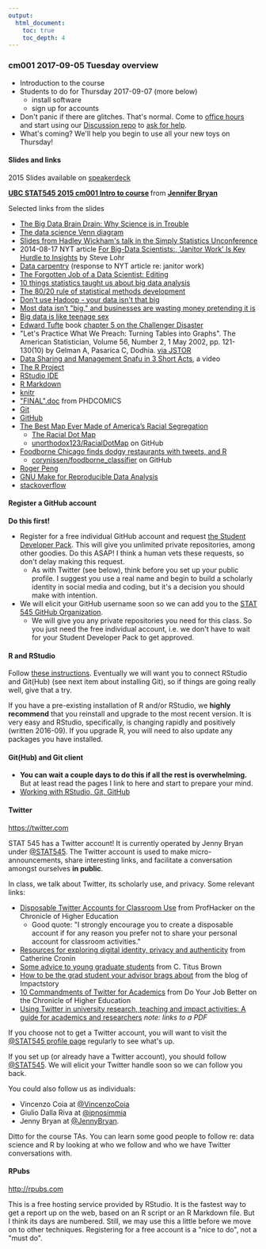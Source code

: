 ```yaml
---
output:
  html_document:
    toc: true
    toc_depth: 4
---
```


### cm001 2017-09-05 Tuesday overview

  * Introduction to the course
  * Students to do for Thursday 2017-09-07 (more below)
    - install software
    - sign up for accounts
  * Don't panic if there are glitches. That's normal. Come to [office hours](https://github.com/STAT545-UBC/Discussion/issues/495) and start using our [Discussion repo](https://github.com/STAT545-UBC/Discussion/issues) to [ask for help](http://stat545-ubc.github.io/help-STAT545.html).
  * What's coming? We'll help you begin to use all your new toys on Thursday!

#### Slides and links

2015 Slides available on [speakerdeck](https://speakerdeck.com/jennybc/ubc-stat545-2015-cm001-intro-to-course)

<script async class="speakerdeck-embed" data-id="cd35a9b58cb4403b8dec33d30766b41e" data-ratio="1.33333333333333" src="//speakerdeck.com/assets/embed.js"></script> <div style="margin-bottom:5px"> <strong> <a href="https://speakerdeck.com/jennybc/ubc-stat545-2015-cm001-intro-to-course" title="UBC STAT545 2015 cm001 Intro to course" target="_blank">UBC STAT545 2015 cm001 Intro to course</a> </strong> from <strong><a href="https://speakerdeck.com/jennybc" target="_blank">Jennifer Bryan</a></strong> </div>

Selected links from the slides

  * [The Big Data Brain Drain: Why Science is in Trouble](http://jakevdp.github.io/blog/2013/10/26/big-data-brain-drain/)
  * [The data science Venn diagram](http://drewconway.com/zia/2013/3/26/the-data-science-venn-diagram)
  * [Slides from Hadley Wickham's talk in the Simply Statistics Unconference](http://t.co/D931Og8mq3)
  * 2014-08-17 NYT article [For Big-Data Scientists:, 'Janitor Work' Is Key Hurdle to Insights](http://www.nytimes.com/2014/08/18/technology/for-big-data-scientists-hurdle-to-insights-is-janitor-work.html?partner=rss&emc=rss&smid=tw-nytimesscience&_r=0) by Steve Lohr
  * [Data carpentry](http://mimno.infosci.cornell.edu/b/articles/carpentry/) (response to NYT article re: janitor work)
  * [The Forgotten Job of a Data Scientist: Editing](http://www.john-foreman.com/blog/the-forgotten-job-of-a-data-scientist-editing)
  * [10 things statistics taught us about big data analysis](http://simplystatistics.org/2014/05/22/10-things-statistics-taught-us-about-big-data-analysis/)
  * [The 80/20 rule of statistical methods development](http://simplystatistics.org/2014/03/20/the-8020-rule-of-statistical-methods-development/)
  * [Don't use Hadoop - your data isn't that big](http://www.chrisstucchio.com/blog/2013/hadoop_hatred.html)
  * [Most data isn’t "big," and businesses are wasting money pretending it is](http://qz.com/81661/most-data-isnt-big-and-businesses-are-wasting-money-pretending-it-is/)
  * [Big data is like teenage sex](https://www.facebook.com/dan.ariely/posts/904383595868)
  * [Edward Tufte](http://www.edwardtufte.com) book [chapter 5 on the Challenger Disaster](http://www.edwardtufte.com/tufte/books_textb)
  * "Let's Practice What We Preach: Turning Tables into Graphs". The American Statistician, Volume 56, Number 2, 1 May 2002, pp. 121-130(10) by Gelman A, Pasarica C, Dodhia. [via JSTOR](http://www.jstor.org/stable/3087382)
  * [Data Sharing and Management Snafu in 3 Short Acts](https://www.youtube.com/watch?v=N2zK3sAtr-4&feature=youtu.be), a video
  * [The R Project](http://www.r-project.org)
  * [RStudio IDE](http://www.rstudio.com/products/rstudio/)
  * [R Markdown](http://rmarkdown.rstudio.com)
  * [knitr](http://yihui.name/knitr/)
  * ["FINAL".doc](http://www.phdcomics.com/comics/archive.php?comicid=1531) from PHDCOMICS
  * [Git](http://git-scm.com)
  * [GitHub](https://github.com)
  * [The Best Map Ever Made of America’s Racial Segregation](http://www.wired.com/design/2013/08/how-segregated-is-your-city-this-eye-opening-map-shows-you/?viewall=true)
    - [The Racial Dot Map](http://www.coopercenter.org/demographics/Racial-Dot-Map)
    - [unorthodox123/RacialDotMap](https://github.com/unorthodox123/RacialDotMap) on GitHub
  * [Foodborne Chicago finds dodgy restaurants with tweets, and R](http://blog.revolutionanalytics.com/2013/08/foodborne-chicago.html)
    - [corynissen/foodborne_classifier](https://github.com/corynissen/foodborne_classifier) on GitHub
  * [Roger Peng](http://www.biostat.jhsph.edu/~rpeng/)
  * [GNU Make for Reproducible Data Analysis](http://zmjones.com/make/)
  * [stackoverflow](http://stackoverflow.com)

#### Register a GitHub account

__Do this first!__

  * Register for a free individual GitHub account and request [the Student Developer Pack](https://education.github.com/pack). This will give you unlimited private repositories, among other goodies. Do this ASAP! I think a human vets these requests, so don't delay making this request.
    - As with Twitter (see below), think before you set up your public profile. I suggest you use a real name and begin to build a scholarly identity in social media and coding, but it's a decision you should make with intention.
  * We will elicit your GitHub username soon so we can add you to the [STAT 545 GitHub Organization](https://github.com/STAT545-UBC/).
    - We will give you any private repositories you need for this class. So you just need the free individual account, i.e. we don't have to wait for your Student Developer Pack to get approved.

#### R and RStudio

Follow [these instructions](block000_r-rstudio-install.html). Eventually we will want you to connect RStudio and Git(Hub) (see next item about installing Git), so if things are going really well, give that a try.

If you have a pre-existing installation of R and/or RStudio, we **highly recommend** that you reinstall and upgrade to the most recent version. It is very easy and RStudio, specifically, is changing rapidly and positively (written 2016-09). If you upgrade R, you will need to also update any packages you have installed.

#### Git(Hub) and Git client

  * **You can wait a couple days to do this if all the rest is overwhelming.** But at least read the pages I link to here and start to prepare your mind.
  * [Working with RStudio, Git, GitHub](git00_index.html)

#### Twitter

<https://twitter.com>  

STAT 545 has a Twitter account! It is currently operated by Jenny Bryan under [\@STAT545](https://twitter.com/STAT545). The Twitter account is used to make micro-announcements, share interesting links, and facilitate a conversation amongst ourselves __in public__.

In class, we talk about Twitter, its scholarly use, and privacy. Some relevant links:

  * [Disposable Twitter Accounts for Classroom Use](http://chronicle.com/blogs/profhacker/disposable-twitter-accounts-for-classroom-use/40145) from ProfHacker on the Chronicle of Higher Education
    -  Good quote: "I strongly encourage you to create a disposable account if for any reason you prefer not to share your personal account for classroom activities."
  * [Resources for exploring digital identity, privacy and authenticity](http://catherinecronin.wordpress.com/2012/02/29/525/) from Catherine Cronin
  * [Some advice to young graduate students](http://ivory.idyll.org/blog/advice-to-graduate-students.html) from C. Titus Brown
  * [How to be the grad student your advisor brags about](http://blog.impactstory.org/how-to-be-the-grad-student-your-advisor-brags-about/) from the blog of Impactstory
  * [10 Commandments of Twitter for Academics](http://chronicle.com/article/10-Commandments-of-Twitter-for/131813/) from Do Your Job Better on the Chronicle of Higher Education
  * [Using Twitter in university research, teaching and impact activities: A guide for academics and researchers](http://blogs.lse.ac.uk/impactofsocialsciences/files/2011/11/Published-Twitter_Guide_Sept_2011.pdf) *note: links to a PDF*

If you choose not to get a Twitter account, you will want to visit the [\@STAT545 profile page](https://twitter.com/STAT545) regularly to see what's up.

If you set up (or already have a Twitter account), you should follow [\@STAT545](https://twitter.com/STAT545). We will elicit your Twitter handle soon so we can follow you back.

You could also follow us as individuals:

- Vincenzo Coia at [\@VincenzoCoia](https://twitter.com/VincenzoCoia)
- Giulio Dalla Riva at [\@ipnosimmia](https://twitter.com/ipnosimmia)
- Jenny Bryan at [\@JennyBryan](https://twitter.com/JennyBryan).

Ditto for the course TAs. You can learn some good people to follow re: data science and R by looking at who we follow and who we have Twitter conversations with.

#### RPubs

<http://rpubs.com>

This is a free hosting service provided by RStudio. It is the fastest way to get a report up on the web, based on an R script or an R Markdown file. But I think its days are numbered. Still, we may use this a little before we move on to other techniques. Registering for a free account is a "nice to do", not a "must do".

